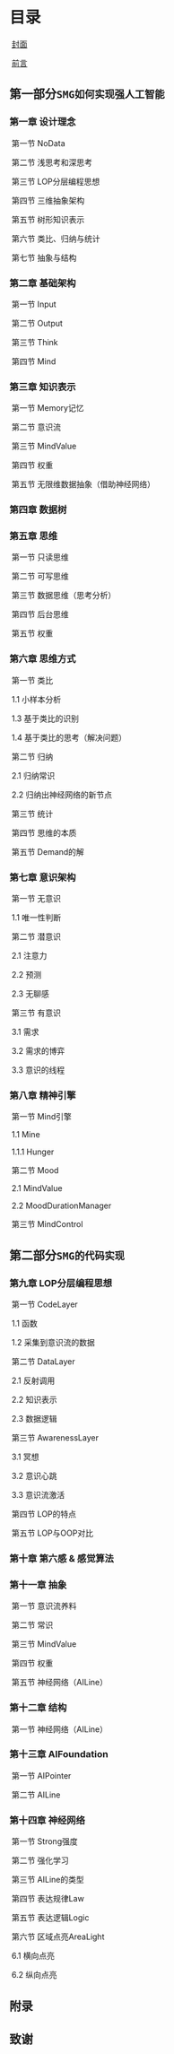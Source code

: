 # 目录

​	[封面](COVER.md)

​	[前言](INTRODUCTION.md)



## 第一部分`SMG如何实现强人工智能`

### 第一章  设计理念

​	第一节 NoData

​	第二节 浅思考和深思考

​	第三节 LOP分层编程思想

​	第四节 三维抽象架构

​	第五节 树形知识表示

​	第六节 类比、归纳与统计

​	第七节 抽象与结构

###     第二章  基础架构

​	第一节  Input

​	第二节  Output

​	第三节  Think

​	第四节  Mind

###     第三章 知识表示

​	第一节  Memory记忆

​	第二节  意识流

​	第三节  MindValue

​	第四节  权重

​	第五节  无限维数据抽象（借助神经网络）

### 第四章 数据树

###     第五章  思维

​	第一节  只读思维

​	第二节  可写思维

​	第三节  数据思维（思考分析）

​	第四节  后台思维

​	第五节  权重

###   第六章  思维方式

​	第一节  类比

​		1.1 小样本分析

​		1.3 基于类比的识别

​		1.4 基于类比的思考（解决问题）

​	第二节  归纳

​		2.1 归纳常识

​		2.2 归纳出神经网络的新节点

​	第三节  统计

​	第四节 思维的本质

​	第五节 Demand的解

###     第七章  意识架构

​	第一节  无意识

​		1.1 唯一性判断

​	第二节  潜意识

​		2.1 注意力

​		2.2 预测

​		2.3 无聊感

​	第三节  有意识

​		3.1 需求

​		3.2 需求的博弈

​		3.3 意识的线程

###     第八章  精神引擎

​	第一节  Mind引擎

​		1.1 Mine

​			1.1.1 Hunger

​	第二节  Mood

​		2.1 MindValue

​		2.2 MoodDurationManager

​	第三节  MindControl



## 第二部分`SMG的代码实现`

###     第九章  LOP分层编程思想

​	第一节  CodeLayer

​		1.1 函数

​		1.2 采集到意识流的数据

​	第二节  DataLayer

​		2.1 反射调用

​		2.2 知识表示

​		2.3 数据逻辑

​	第三节  AwarenessLayer

​		3.1 冥想

​		3.2 意识心跳

​		3.3 意识流激活

​	第四节 LOP的特点

​	第五节 LOP与OOP对比

### 第十章  第六感 & 感觉算法

###     第十一章  抽象

​	第一节  意识流养料

​	第二节  常识

​	第三节  MindValue

​	第四节  权重

​	第五节  神经网络（AILine）

###     第十二章  结构

​	第一节  神经网络（AILine）

###   第十三章  AIFoundation

​	第一节  AIPointer

​	第二节  AILine

### 第十四章  神经网络

​	第一节 Strong强度

​	第二节 强化学习

​	第三节 AILine的类型

​	第四节 表达规律Law

​	第五节 表达逻辑Logic

​	第六节 区域点亮AreaLight

​		6.1 横向点亮

​		6.2 纵向点亮



## 附录

## 致谢





































